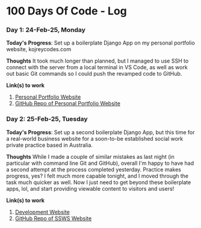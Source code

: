 # 100 Days Of Code - Log

### Day 1: 24-Feb-25, Monday

**Today's Progress**: Set up a boilerplate Django App on my personal portfolio website, kojreycodes.com

**Thoughts** It took much longer than planned, but I managed to use SSH to connect with the server from a local terminal in VS Code, as well as work out basic Git commands so I could push the revamped code to GitHub.

**Link(s) to work**
1. [Personal Portfolio Website](https://kojreycodes.com)
2. [GitHub Repo of Personal Portfolio Website](https://github.com/axel-t81/kojrey-portfolio-site)

### Day 2: 25-Feb-25, Tuesday

**Today's Progress**: Set up a second boilerplate Django App, but this time for a real-world business website for a soon-to-be established social work private practice based in Australia.

**Thoughts** While I made a couple of similar mistakes as last night (in particular with command line Git and GitHub), overall I'm happy to have had a second attempt at the process completed yesterday. Practice makes progress, yes? I felt much more capable tonight, and I moved through the task much quicker as well. Now I just need to get beyond these boilerplate apps, lol, and start providing viewable content to visitors and users!

**Link(s) to work**
1. [Development Website](https://ssws-kojrey.pythonanywhere.com/)
2. [GitHub Repo of SSWS Website](https://github.com/axel-t81/ssws-privatepractice-website)
